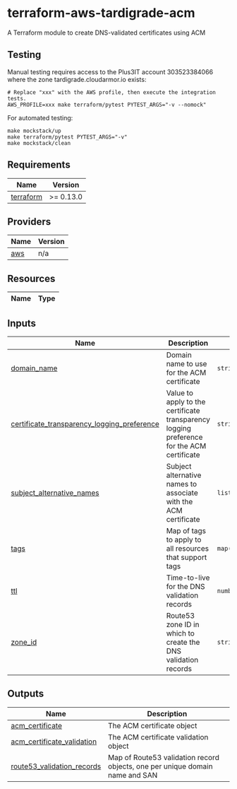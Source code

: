 # terraform-aws-tardigrade-acm

A Terraform module to create DNS-validated certificates using ACM

## Testing

Manual testing requires access to the Plus3IT account 303523384066 where the 
zone tardigrade.cloudarmor.io exists:

```
# Replace "xxx" with the AWS profile, then execute the integration tests.
AWS_PROFILE=xxx make terraform/pytest PYTEST_ARGS="-v --nomock"
```

For automated testing:

```
make mockstack/up
make terraform/pytest PYTEST_ARGS="-v"
make mockstack/clean
```

<!-- BEGIN TFDOCS -->
## Requirements

| Name | Version |
|------|---------|
| <a name="requirement_terraform"></a> [terraform](#requirement\_terraform) | >= 0.13.0 |

## Providers

| Name | Version |
|------|---------|
| <a name="provider_aws"></a> [aws](#provider\_aws) | n/a |

## Resources

| Name | Type |
|------|------|

## Inputs

| Name | Description | Type | Default | Required |
|------|-------------|------|---------|:--------:|
| <a name="input_domain_name"></a> [domain\_name](#input\_domain\_name) | Domain name to use for the ACM certificate | `string` | n/a | yes |
| <a name="input_certificate_transparency_logging_preference"></a> [certificate\_transparency\_logging\_preference](#input\_certificate\_transparency\_logging\_preference) | Value to apply to the certificate transparency logging preference for the ACM certificate | `string` | `"ENABLED"` | no |
| <a name="input_subject_alternative_names"></a> [subject\_alternative\_names](#input\_subject\_alternative\_names) | Subject alternative names to associate with the ACM certificate | `list(string)` | `[]` | no |
| <a name="input_tags"></a> [tags](#input\_tags) | Map of tags to apply to all resources that support tags | `map(string)` | `{}` | no |
| <a name="input_ttl"></a> [ttl](#input\_ttl) | Time-to-live for the DNS validation records | `number` | `300` | no |
| <a name="input_zone_id"></a> [zone\_id](#input\_zone\_id) | Route53 zone ID in which to create the DNS validation records | `string` | `""` | no |

## Outputs

| Name | Description |
|------|-------------|
| <a name="output_acm_certificate"></a> [acm\_certificate](#output\_acm\_certificate) | The ACM certificate object |
| <a name="output_acm_certificate_validation"></a> [acm\_certificate\_validation](#output\_acm\_certificate\_validation) | The ACM certificate validation object |
| <a name="output_route53_validation_records"></a> [route53\_validation\_records](#output\_route53\_validation\_records) | Map of Route53 validation record objects, one per unique domain name and SAN |

<!-- END TFDOCS -->

